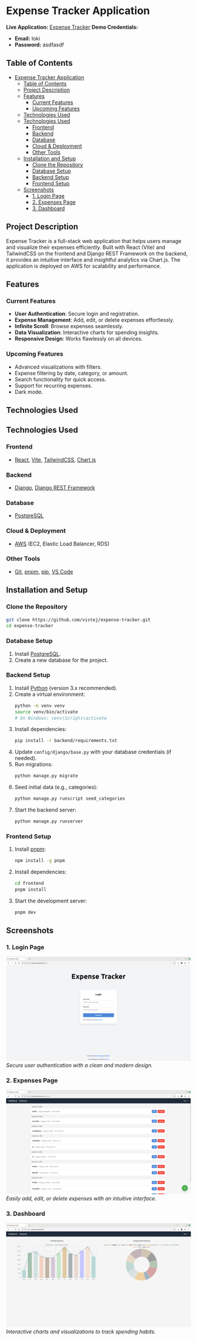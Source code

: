 # Expense Tracker Application

**Live Application:** [Expense Tracker](https://expense-tracker.live/)
**Demo Credentials:**  
- **Email:** loki 
- **Password:** asdfasdf  

## Table of Contents
- [Expense Tracker Application](#expense-tracker-application)
  - [Table of Contents](#table-of-contents)
  - [Project Description](#project-description)
  - [Features](#features)
    - [Current Features](#current-features)
    - [Upcoming Features](#upcoming-features)
  - [Technologies Used](#technologies-used)
  - [Technologies Used](#technologies-used-1)
    - [Frontend](#frontend)
    - [Backend](#backend)
    - [Database](#database)
    - [Cloud \& Deployment](#cloud--deployment)
    - [Other Tools](#other-tools)
  - [Installation and Setup](#installation-and-setup)
    - [Clone the Repository](#clone-the-repository)
    - [Database Setup](#database-setup)
    - [Backend Setup](#backend-setup)
    - [Frontend Setup](#frontend-setup)
  - [Screenshots](#screenshots)
    - [1. Login Page](#1-login-page)
    - [2. Expenses Page](#2-expenses-page)
    - [3. Dashboard](#3-dashboard)

## Project Description
Expense Tracker is a full-stack web application that helps users manage and visualize their expenses efficiently. Built with React (Vite) and TailwindCSS on the frontend and Django REST Framework on the backend, it provides an intuitive interface and insightful analytics via Chart.js. The application is deployed on AWS for scalability and performance.

## Features

### Current Features
- **User Authentication**: Secure login and registration.
- **Expense Management**: Add, edit, or delete expenses effortlessly.
- **Infinite Scroll**: Browse expenses seamlessly.
- **Data Visualization**: Interactive charts for spending insights.
- **Responsive Design**: Works flawlessly on all devices.

### Upcoming Features
- Advanced visualizations with filters.
- Expense filtering by date, category, or amount.
- Search functionality for quick access.
- Support for recurring expenses.
- Dark mode.

## Technologies Used

## Technologies Used

### Frontend
- [React](https://reactjs.org/), [Vite](https://vitejs.dev/), [TailwindCSS](https://tailwindcss.com/), [Chart.js](https://www.chartjs.org/)

### Backend
- [Django](https://www.djangoproject.com/), [Django REST Framework](https://www.django-rest-framework.org/)

### Database
- [PostgreSQL](https://www.postgresql.org/)

### Cloud & Deployment
- [AWS](https://aws.amazon.com/) (EC2, Elastic Load Balancer, RDS)

### Other Tools
- [Git](https://git-scm.com/), [pnpm](https://pnpm.io/), [pip](https://pypi.org/project/pip/), [VS Code](https://code.visualstudio.com/)


## Installation and Setup

### Clone the Repository
```bash
git clone https://github.com/vistej/expense-tracker.git
cd expense-tracker
```

### Database Setup
1. Install [PostgreSQL](https://www.postgresql.org/download/).
2. Create a new database for the project.

### Backend Setup
1. Install [Python](https://www.python.org/downloads/) (version 3.x recommended).
2. Create a virtual environment:
   ```bash
   python -m venv venv
   source venv/bin/activate  
   # On Windows: venv\Scripts\activate
   ```
3. Install dependencies:
   ```bash
   pip install -r backend/requirements.txt
   ```
4. Update `config/django/base.py` with your database credentials (if needed).
5. Run migrations:
   ```bash
   python manage.py migrate
   ```
6. Seed initial data (e.g., categories):
   ```bash
   python manage.py runscript seed_categories
   ```
7. Start the backend server:
   ```bash
   python manage.py runserver
   ```

### Frontend Setup
1. Install [pnpm](https://pnpm.io/installation):
   ```bash
   npm install -g pnpm
   ```
2. Install dependencies:
   ```bash
   cd frontend
   pnpm install
   ```
3. Start the development server:
   ```bash
   pnpm dev
   ```


## Screenshots

### 1. Login Page
![Login Page](/assets/login.png)  
*Secure user authentication with a clean and modern design.*

### 2. Expenses Page
![Expenses Page](/assets/expenses.png)  
*Easily add, edit, or delete expenses with an intuitive interface.*

### 3. Dashboard
![Dashboard](/assets/dashboard.png)  
*Interactive charts and visualizations to track spending habits.*